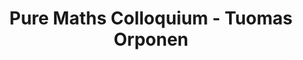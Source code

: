 ---
layout: seminartalk
speaker: Tuomas Orponen
speakerinst: Jyväskylän yliopisto
speakershortinst: Jyväskylä
speakerurl: https://sites.google.com/view/tuomaths/
talktitle: TBD
talkdate: Nov 4 2021
talkterm: "2021S1"
talktime: "16.00"
talkplace: 
talkplaceurl: 
title: "Pure Maths Colloquium - Tuomas Orponen"
---